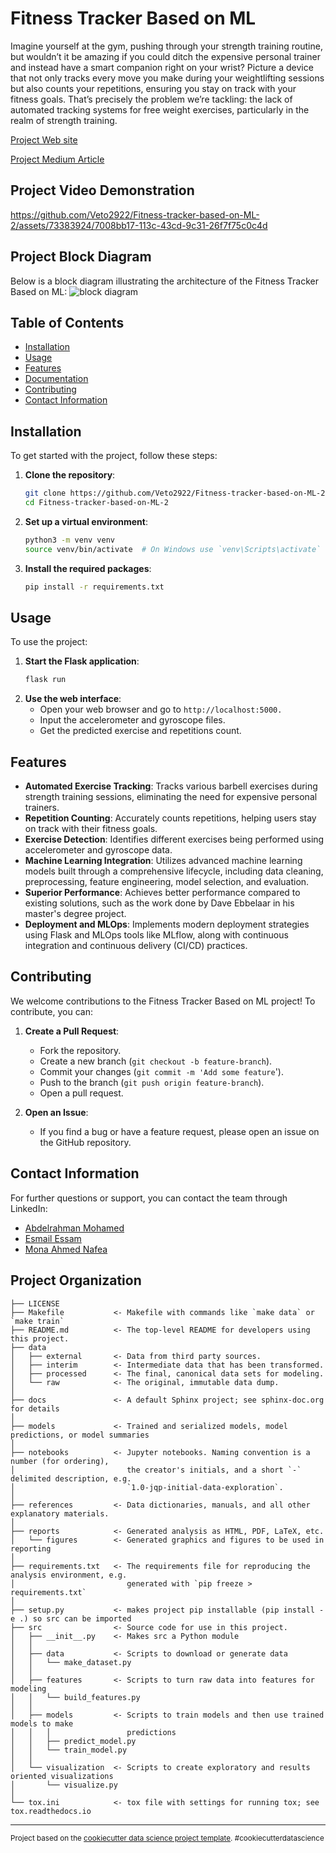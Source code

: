 # Fitness Tracker Based on ML

Imagine yourself at the gym, pushing through your strength training routine, but wouldn’t it be amazing if you could ditch the expensive personal trainer and instead have a smart companion right on your wrist? Picture a device that not only tracks every move you make during your weightlifting sessions but also counts your repetitions, ensuring you stay on track with your fitness goals. That’s precisely the problem we’re tackling: the lack of automated tracking systems for free weight exercises, particularly in the realm of strength training.

[Project Web site](https://aem-fitness-app.onrender.com/)

[Project Medium Article](https://medium.com/@abdelrahman.m2922/fitness-tracker-based-on-ml-b604e1e884c2)


## Project Video Demonstration


https://github.com/Veto2922/Fitness-tracker-based-on-ML-2/assets/73383924/7008bb17-113c-43cd-9c31-26f7f75c0c4d


## Project Block Diagram
Below is a block diagram illustrating the architecture of the Fitness Tracker Based on ML:
![block diagram](https://github.com/Veto2922/Fitness-tracker-based-on-ML-2/assets/73383924/e8990d07-a6f0-4d1e-93ea-8d5902014141)



## Table of Contents
- [Installation](#installation)
- [Usage](#usage)
- [Features](#features)
- [Documentation](#documentation)
- [Contributing](#contributing)
- [Contact Information](#contact-information)

## Installation

To get started with the project, follow these steps:

1. **Clone the repository**:
   ```bash
   git clone https://github.com/Veto2922/Fitness-tracker-based-on-ML-2.git
   cd Fitness-tracker-based-on-ML-2
2. **Set up a virtual environment**:
   ```bash
   python3 -m venv venv
   source venv/bin/activate  # On Windows use `venv\Scripts\activate`
3. **Install the required packages**:
   ```bash
   pip install -r requirements.txt

## Usage
To use the project:
1. **Start the Flask application**:
   ```bash
   flask run
2. **Use the web interface**:
   - Open your web browser and go to `http://localhost:5000.`
   - Input the accelerometer and gyroscope files.
   - Get the predicted exercise and repetitions count.
  
   

## Features
- **Automated Exercise Tracking**: Tracks various barbell exercises during strength training sessions, eliminating the need for expensive personal trainers.
- **Repetition Counting**: Accurately counts repetitions, helping users stay on track with their fitness goals.
- **Exercise Detection**: Identifies different exercises being performed using accelerometer and gyroscope data.
- **Machine Learning Integration**: Utilizes advanced machine learning models built through a comprehensive lifecycle, including data cleaning, preprocessing, feature engineering, model selection, and evaluation.
- **Superior Performance**: Achieves better performance compared to existing solutions, such as the work done by Dave Ebbelaar in his master's degree project.
- **Deployment and MLOps**: Implements modern deployment strategies using Flask and MLOps tools like MLflow, along with continuous integration and continuous delivery (CI/CD) practices.

## Contributing
We welcome contributions to the Fitness Tracker Based on ML project! To contribute, you can:
1. **Create a Pull Request**:
    - Fork the repository.
    - Create a new branch (`git checkout -b feature-branch`).
    - Commit your changes (`git commit -m 'Add some feature`').
    - Push to the branch (`git push origin feature-branch`).
    - Open a pull request.

2. **Open an Issue**:
    - If you find a bug or have a feature request, please open an issue on the GitHub repository.

## Contact Information
For further questions or support, you can contact the team through LinkedIn:
- [Abdelrahman Mohamed](https://www.linkedin.com/in/abdelrahman-mohamed-28649120b/)
- [Esmail Essam](https://www.linkedin.com/in/esmail-essam/)
- [Mona Ahmed Nafea](https://www.linkedin.com/in/monanaf3/)



## Project Organization

    ├── LICENSE
    ├── Makefile           <- Makefile with commands like `make data` or `make train`
    ├── README.md          <- The top-level README for developers using this project.
    ├── data
    │   ├── external       <- Data from third party sources.
    │   ├── interim        <- Intermediate data that has been transformed.
    │   ├── processed      <- The final, canonical data sets for modeling.
    │   └── raw            <- The original, immutable data dump.
    │
    ├── docs               <- A default Sphinx project; see sphinx-doc.org for details
    │
    ├── models             <- Trained and serialized models, model predictions, or model summaries
    │
    ├── notebooks          <- Jupyter notebooks. Naming convention is a number (for ordering),
    │                         the creator's initials, and a short `-` delimited description, e.g.
    │                         `1.0-jqp-initial-data-exploration`.
    │
    ├── references         <- Data dictionaries, manuals, and all other explanatory materials.
    │
    ├── reports            <- Generated analysis as HTML, PDF, LaTeX, etc.
    │   └── figures        <- Generated graphics and figures to be used in reporting
    │
    ├── requirements.txt   <- The requirements file for reproducing the analysis environment, e.g.
    │                         generated with `pip freeze > requirements.txt`
    │
    ├── setup.py           <- makes project pip installable (pip install -e .) so src can be imported
    ├── src                <- Source code for use in this project.
    │   ├── __init__.py    <- Makes src a Python module
    │   │
    │   ├── data           <- Scripts to download or generate data
    │   │   └── make_dataset.py
    │   │
    │   ├── features       <- Scripts to turn raw data into features for modeling
    │   │   └── build_features.py
    │   │
    │   ├── models         <- Scripts to train models and then use trained models to make
    │   │   │                 predictions
    │   │   ├── predict_model.py
    │   │   └── train_model.py
    │   │
    │   └── visualization  <- Scripts to create exploratory and results oriented visualizations
    │       └── visualize.py
    │
    └── tox.ini            <- tox file with settings for running tox; see tox.readthedocs.io

---

<p><small>Project based on the <a target="_blank" href="https://drivendata.github.io/cookiecutter-data-science/">cookiecutter data science project template</a>. #cookiecutterdatascience</small></p>

